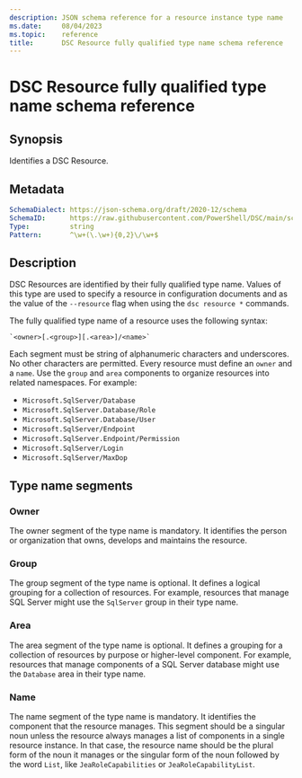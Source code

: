 ```yaml
---
description: JSON schema reference for a resource instance type name
ms.date:     08/04/2023
ms.topic:    reference
title:       DSC Resource fully qualified type name schema reference
---
```


# DSC Resource fully qualified type name schema reference

## Synopsis

Identifies a DSC Resource.

## Metadata

```yaml
SchemaDialect: https://json-schema.org/draft/2020-12/schema
SchemaID:      https://raw.githubusercontent.com/PowerShell/DSC/main/schemas/2023/08/definitions/resourceType.json
Type:          string
Pattern:       ^\w+(\.\w+){0,2}\/\w+$
```

## Description

DSC Resources are identified by their fully qualified type name. Values of this type are used to
specify a resource in configuration documents and as the value of the `--resource` flag when
using the `dsc resource *` commands.

The fully qualified type name of a resource uses the following syntax:

```text
`<owner>[.<group>][.<area>]/<name>`
```

Each segment must be string of alphanumeric characters and underscores. No other characters are
permitted. Every resource must define an `owner` and a `name`. Use the `group` and `area`
components to organize resources into related namespaces. For example:

- `Microsoft.SqlServer/Database`
- `Microsoft.SqlServer.Database/Role`
- `Microsoft.SqlServer.Database/User`
- `Microsoft.SqlServer/Endpoint`
- `Microsoft.SqlServer.Endpoint/Permission`
- `Microsoft.SqlServer/Login`
- `Microsoft.SqlServer/MaxDop`

## Type name segments

### Owner

The owner segment of the type name is mandatory. It identifies the person or organization that
owns, develops and maintains the resource.

### Group

The group segment of the type name is optional. It defines a logical grouping for a collection of
resources. For example, resources that manage SQL Server might use the `SqlServer` group in their
type name.

### Area

The area segment of the type name is optional. It defines a grouping for a collection of resources
by purpose or higher-level component. For example, resources that manage components of a SQL Server
database might use the `Database` area in their type name.

### Name

The name segment of the type name is mandatory. It identifies the component that the resource
manages. This segment should be a singular noun unless the resource always manages a list of
components in a single resource instance. In that case, the resource name should be the plural form
of the noun it manages or the singular form of the noun followed by the word `List`, like
`JeaRoleCapabilities` or `JeaRoleCapabilityList`.
